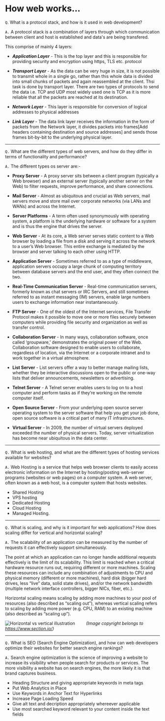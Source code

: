 # How web works...

`Q`. What is a protocol stack, and how is it used in web development?

`A.` A protocol stack is a combination of layers through which communication between client and host is established and data's are being transfered.

This comprise of mainly 4 layers:
- ***Application Layer*** - This is the top layer and this is responsible for providing security and encryption using https, TLS etc. protocol

- ***Transport Layer*** - As the data can be very huge in size, it is not possible to transmit whole in a single go, rather than this whole data is divided into small chunks of packets and again reassembled at the client.
Thsi task is done by transport layer. There are two types of protocols to send the data i.e. TCP and UDP most widely used one is TCP as it is more reliable that all the packets are reached at its destination.

- ***Network Layer*** - This layer is responsible for conversion of logical addresses to physical addresses

- ***Link Layer*** - The data link layer receives the information in the form of packets from the Network layer, it divides packets into frames[Add headers containing destination and source addresses] and sends those frames bit-by-bit to the underlying physical layer. 
---
`Q.` What are the different types of web servers, and how do they differ in terms of functionality and performance?

`A.` The different types os server are:-
- **Proxy Server** - A proxy server sits between a client program (typically a Web browser) and an external server (typically another server on the Web) to filter requests, improve performance, and share connections.

- **Mail Server** - Almost as ubiquitous and crucial as Web servers, mail servers move and store mail over corporate networks (via LANs and WANs) and across the Internet.

- **Server Platforms** - A term often used synonymously with operating system, a platform is the underlying hardware or software for a system and is thus the engine that drives the server.

- **Web Server** - At its core, a Web server serves static content to a Web browser by loading a file from a disk and serving it across the network to a user’s Web browser. This entire exchange is mediated by the browser and server talking to each other using HTTP.

- **Application Server** - Sometimes referred to as a type of middleware, application servers occupy a large chunk of computing territory between database servers and the end user, and they often connect the two.

- **Real-Time Communication Server** - Real-time communication servers, formerly known as chat servers or IRC Servers, and still sometimes referred to as instant messaging (IM) servers, enable large numbers users to exchange information near instantaneously.

- **FTP Server** - One of the oldest of the Internet services, File Transfer Protocol makes it possible to move one or more files securely between computers while providing file security and organization as well as transfer control.

- **Collaboration Server** - In many ways, collaboration software, once called ‘groupware,’ demonstrates the original power of the Web. Collaboration software designed to enable users to collaborate, regardless of location, via the Internet or a corporate intranet and to work together in a virtual atmosphere.

- **List Server** - List servers offer a way to better manage mailing lists, whether they be interactive discussions open to the public or one-way lists that deliver announcements, newsletters or advertising.

- **Telnet Server** - A Telnet server enables users to log on to a host computer and perform tasks as if they’re working on the remote computer itself.

- **Open Source Server** - From your underlying open source server operating system to the server software that help you get your job done, open source software is a critical part of many IT infrastructures.

- **Virtual Server** - In 2009, the number of virtual servers deployed exceeded the number of physical servers. Today, server virtualization has become near ubiquitous in the data center.
---
`Q.` What is web hosting, and what are the different types of hosting services available for websites?

`A.` Web Hosting is a service that helps web browser clients to easily access electronic information on the Internet by hosting/posting web-server programs (websites or web pages) on a computer system. A web server, often known as a web host, is a computer system that hosts websites.
- Shared Hosting
- VPS hosting 
- Dedicated Hosting 
- Cloud Hosting
- Managed Hosting.
---
`Q.` What is scaling, and why is it important for web applications? How does scaling differ for vertical and horizontal scaling?

`A.` The scalability of an application can be measured by the number of requests it can effectively support simultaneously. 

The point at which an application can no longer handle additional requests effectively is the limit of its scalability. This limit is reached when a critical hardware resource runs out, requiring different or more machines. Scaling these resources can include any combination of adjustments to CPU and physical memory (different or more machines), hard disk (bigger hard drives, less “live” data, solid state drives), and/or the network bandwidth (multiple network interface controllers, bigger NICs, fiber, etc.).

Horizontal scaling means scaling by adding more machines to your pool of resources (also described as “scaling out”), whereas vertical scaling refers to scaling by adding more power (e.g. CPU, RAM) to an existing machine (also described as “scaling up”).

![Horizontal vs vertical illustration](https://www.section.io/assets/images/blog/featured-images/horizontal-vs-vertical-scaling-diagram.png)
&emsp;&emsp; _(Image copyright belongs to https://www.section.io/)_
 
 ---
`Q.` What is SEO (Search Engine Optimization), and how can web developers optimize their websites for better search engine rankings?

`A.` Search engine optimization is the science of improving a website to increase its visibility when people search for products or services. The more visibility a website has on search engines, the more likely it is that brand captures business.

- Heading Structure and giving appropriate keywords in meta tags
- Put Web Analytics in Place
- Use Keywords in Anchor Text for Hyperlinks
- Increase Page Loading Speed
- Give alt text and decription appropriately whereever applicable
- Use most searched keyword relevant to your content inside the text fields